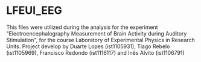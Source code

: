 # LFEUI_EEG
This files were utilized during the analysis for the experiment "Electroencephalography Measurement of Brain Activity during Auditory Stimulation", for the course Laboratory of Experimental Physics in Research Units.
Project develop by Duarte Lopes (ist1105931), Tiago Rebelo (ist1105969), Francisco Redondo (ist1116117) and Inês Alvito (ist1106791)
